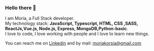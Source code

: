 ### Hello there 👋  
I am Moria, a Full Stack developer.  
My technology stack: **JavaScript, Typescript, HTML, CSS ,SASS, ReactJs,Vue.js, Node.js, Express, MongoDB,Python-basic**.   
I love to code, I love working with people and I love to learn new things.  
 
You can reach me on [Linkedin](https://www.linkedin.com/in/moria-nuri/) and by mail: moriakorsia@gmail.com 


